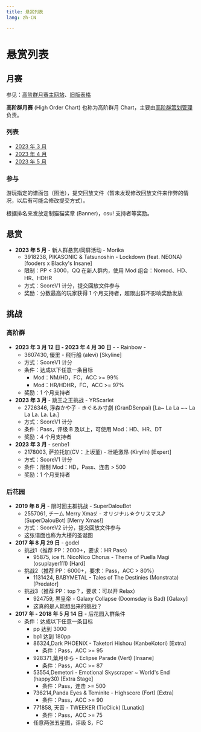 ```yaml
---
title: 悬赏列表
lang: zh-CN

---
```


# 悬赏列表

## 月赛

参见：[高阶群月赛主网站](https://mcnc.crzteam.cn/sheet?src=https://mcnc.crzteam.cn/static/hoc-mappools.html)、[旧版表格](https://docs.qq.com/sheet/DZVVPb29OZFpNbFRx?tab=b14i1q)

**高阶群月赛** (High Order Chart) 也称为高阶群月 Chart，主要由[高阶群策划管理](../../people/administrators.md)负责。

### 列表

- [2023 年 3 月](h2303.md)
- [2023 年 4 月](h2304.md)
- [2023 年 5 月](h2305.md)

### 参与

游玩指定的谱面包（图池），提交回放文件（暂未发现修改回放文件来作弊的情况，以后有可能会修改提交方式）。

根据排名来发放定制猫猫奖章 (Banner)，osu! 支持者等奖励。

## 悬赏

- **2023 年 5 月** - 新人群悬赏/同屏活动 - Morika
  - 3918238, PIKASONIC & Tatsunoshin - Lockdown (feat. NEONA)[fooders x Blacky's Insane]
  - 限制：PP < 3000，QQ 在新人群内，使用 Mod 组合：Nomod、HD、HR、HDHR
  - 方式：ScoreV1 计分，提交回放文件参与
  - 奖励：分数最高的玩家获得 1 个月支持者，超限出群不影响奖励发放

## 挑战

### 高阶群

<!--注意：需要按照这种格式来添加对应的挑战：-->

<!--日期（加粗）+ 一个空格 + 横杠（如有） + 挑战名称（如有） + 横杠 + 一个空格 + 发出挑战的玩家的名字-->

<!--如果日期是一个月内，比如 3 月 1 日到 31 日，那么日期只需写到月份。-->

<!--谱面 bid + 英文逗号 + 一个空格 + 谱面名称，谱面名称的格式见以下示例：-->

<!--艺术家 - 歌曲名 (谱师) [难度名]-->

<!--方式、条件、奖励-->

- **2023 年 3 月 12 日 - 2023 年 4 月 30 日** - - Rainbow -
  - 3607430, 優里 - 飛行船 (alevi) [Skyline]
  - 方式：ScoreV1 计分
  - 条件：达成以下任意一条目标
    - Mod：NM/HD，FC，ACC >= 99%
    - Mod：HR/HDHR，FC，ACC >= 97%
  - 奖励：1 个月支持者
- **2023 年 3 月** - 跳王之王挑战 - YRScarlet
  - 2726346, 浮森かや子 - きぐるみ寸劇 (GranDSenpai) [La\~ La La \~\~ La La La. La. La.]
  - 方式：ScoreV1 计分
  - 条件：Pass，评级 B 及以上，可使用 Mod：HD、HR、DT
  - 奖励：4 个月支持者
- **2023 年 3 月** - senbe1
  - 2178003, 萨拉托加(CV：上坂堇) - 壮絶激昂 (Kirylln) [Expert]
  - 方式：ScoreV1 计分
  - 条件：限制 Mod：HD，Pass、连击 > 500
  - 奖励：1 个月支持者

### 后花园

- **2019 年 8 月** - 限时回主群挑战 - SuperDalouBot
  - 2557061, チーム Merry Xmas! - オリジナル☆クリスマス♪ (SuperDalouBot) [Merry Xmas!]
  - 方式：ScoreV2 计分，提交回放文件参与
  - 这张谱面也称为大楼的圣诞图
- **2017 年 8 月 29 日** - godel
  - 挑战1（推荐 PP：2000+，要求：HR Pass）
    - 95875, ice ft. NicoNico Chorus - Theme of Puella Magi (osuplayer111) [Hard]
  - 挑战2（推荐 PP：6000+，要求：Pass，ACC > 80%）
    - 1131424, BABYMETAL - Tales of The Destinies (Monstrata) [Predator]
  - 挑战3（推荐 PP：top？，要求：可以开 Relax）
    - 924759, 黒皇帝 - Galaxy Collapse (Doomsday is Bad) [Galaxy]
    - 这真的是人能想出来的挑战？
- **2017 年 - 2018 年 5 月 14 日** - 后花园入群条件
  - 条件：达成以下任意一条目标
    - pp 达到 3000
    - bp1 达到 180pp
    - 86324,Dark PHOENiX - Taketori Hishou (KanbeKotori) [Extra]
      - 条件：Pass，ACC >= 95
    - 928371,葉月ゆら - Eclipse Parade (Vert) [Insane]
      - 条件：Pass，ACC >= 87
    - 53554,Demetori - Emotional Skyscraper ~ World's End (happy30) [Extra Stage]
      - 条件：Pass，连击 >= 500
    - 736214,Panda Eyes & Teminite - Highscore (Fort) [Extra]
      - 条件：Pass，ACC >= 90
    - 771858, 天音 - TWEEKER (TicClick) [Lunatic]
      - 条件：Pass，ACC >= 75
    - 任意两张五星图，评级 S，FC

